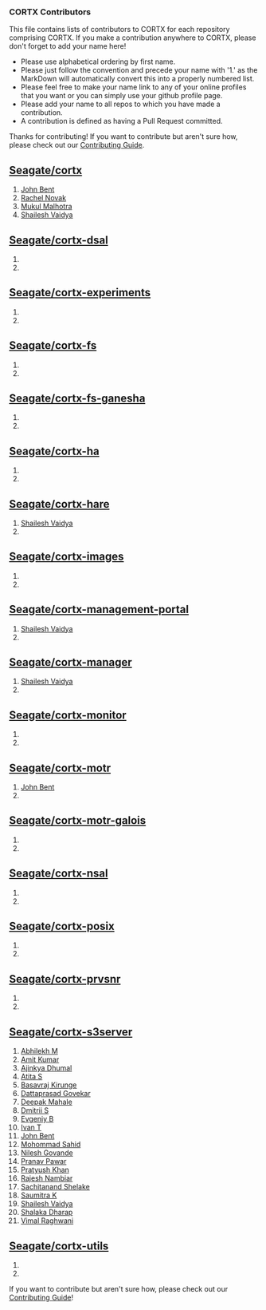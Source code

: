 ### CORTX Contributors

This file contains lists of contributors to CORTX for each repository comprising CORTX.  If you make a contribution anywhere to CORTX, please don't forget to add your name here!
* Please use alphabetical ordering by first name.
* Please just follow the convention and precede your name with '1.' as the MarkDown will automatically convert this into a properly numbered list.
* Please feel free to make your name link to any of your online profiles that you want or you can simply use your github profile page.
* Please add your name to all repos to which you have made a contribution.
* A contribution is defined as having a Pull Request committed.

Thanks for contributing!  If you want to contribute but aren't sure how, please check out our [Contributing Guide](CONTRIBUTING.md).

## [Seagate/cortx](https://github.com/Seagate/cortx/)
1. [John Bent](https://github.com/johnbent)
1. [Rachel Novak](https://github.com/novium258)
1. [Mukul Malhotra](https://github.com/mukul-seagate11)
1. [Shailesh Vaidya](https://github.com/shailesh-vaidya)


## [Seagate/cortx-dsal](https://github.com/Seagate/cortx-dsal)
1.
1.

## [Seagate/cortx-experiments](https://github.com/Seagate/cortx-experiments)
1.
1.

## [Seagate/cortx-fs](https://github.com/Seagate/cortx-fs)
1.
1.

## [Seagate/cortx-fs-ganesha](https://github.com/Seagate/cortx-fs-ganesha)
1.
1.

## [Seagate/cortx-ha](https://github.com/Seagate/cortx-ha)
1.
1.

## [Seagate/cortx-hare](https://github.com/Seagate/cortx-hare)
1. [Shailesh Vaidya](https://github.com/shailesh-vaidya)
1.

## [Seagate/cortx-images](https://github.com/Seagate/cortx-images)
1.
1.

## [Seagate/cortx-management-portal](https://github.com/Seagate/cortx-management-portal)
1. [Shailesh Vaidya](https://github.com/shailesh-vaidya)
1.

## [Seagate/cortx-manager](https://github.com/Seagate/cortx-manager)
1. [Shailesh Vaidya](https://github.com/shailesh-vaidya)
1.

## [Seagate/cortx-monitor](https://github.com/Seagate/cortx-monitor)
1.
1.

## [Seagate/cortx-motr](https://github.com/Seagate/cortx-motr)
1. [John Bent](https://github.com/johnbent)
1.

## [Seagate/cortx-motr-galois](https://github.com/Seagate/cortx-motr-galois)
1.
1.

## [Seagate/cortx-nsal](https://github.com/Seagate/cortx-nsal)
1.
1.

## [Seagate/cortx-posix](https://github.com/Seagate/cortx-posix)
1.
1.

## [Seagate/cortx-prvsnr](https://github.com/Seagate/cortx-prvsnr)
1.
1.

## [Seagate/cortx-s3server](https://github.com/Seagate/cortx-s3server)
1. [Abhilekh M](https://github.com/abhilekh268)
1. [Amit Kumar](https://github.com/amitwac2608)
1. [Ajinkya Dhumal](https://github.com/AjinkyaDhumal)
1. [Atita S](https://github.com/AtitaShirwaikar)
1. [Basavraj Kirunge](https://github.com/bkirunge7)
1. [Dattaprasad Govekar](https://github.com/DPG17)
1. [Deepak Mahale](https://github.com/SeagateChaDeepak)
1. [Dmitrii S](https://github.com/dsurnin)
1. [Evgeniy B](https://github.com/evgeniy-brazhnikov)
1. [Ivan T](https://github.com/t7ko-seagate)
1. [John Bent](https://github.com/johnbent)
1. [Mohommad Sahid](https://github.com/shahidSTX)
1. [Nilesh Govande](https://github.com/nileshgovande)
1. [Pranav Pawar](https://github.com/pranavPawar07)
1. [Pratyush Khan](https://github.com/pratyush-seagate)
1. [Rajesh Nambiar](https://github.com/knrajnambiar76)
1. [Sachitanand Shelake](https://github.com/sachitanands)
1. [Saumitra K](https://github.com/SaumitraK531)
1. [Shailesh Vaidya](https://github.com/shailesh-vaidya)
1. [Shalaka Dharap](https://github.com/shalakadharap)
1. [Vimal Raghwani](https://github.com/vimalraghwani20)

## [Seagate/cortx-utils](https://github.com/Seagate/cortx-utils)
1.
1.

If you want to contribute but aren't sure how, please check out our [Contributing Guide](CONTRIBUTING.md)!
